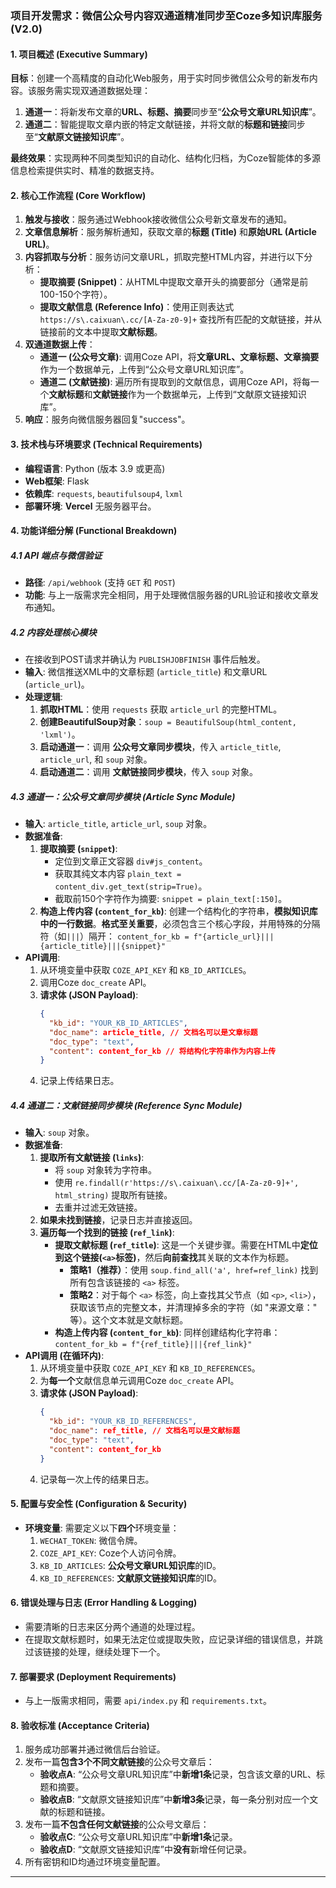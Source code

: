 
### **项目开发需求：微信公众号内容双通道精准同步至Coze多知识库服务 (V2.0)**

#### **1. 项目概述 (Executive Summary)**

**目标**：创建一个高精度的自动化Web服务，用于实时同步微信公众号的新发布内容。该服务需实现双通道数据处理：
1.  **通道一**：将新发布文章的**URL、标题、摘要**同步至“**公众号文章URL知识库**”。
2.  **通道二**：智能提取文章内嵌的特定文献链接，并将文献的**标题和链接**同步至“**文献原文链接知识库**”。

**最终效果**：实现两种不同类型知识的自动化、结构化归档，为Coze智能体的多源信息检索提供实时、精准的数据支持。

#### **2. 核心工作流程 (Core Workflow)**

1.  **触发与接收**：服务通过Webhook接收微信公众号新文章发布的通知。
2.  **文章信息解析**：服务解析通知，获取文章的**标题 (Title)** 和**原始URL (Article URL)**。
3.  **内容抓取与分析**：服务访问文章URL，抓取完整HTML内容，并进行以下分析：
    *   **提取摘要 (Snippet)**：从HTML中提取文章开头的摘要部分（通常是前100-150个字符）。
    *   **提取文献信息 (Reference Info)**：使用正则表达式 `https://s\.caixuan\.cc/[A-Za-z0-9]+` 查找所有匹配的文献链接，并从链接前的文本中提取**文献标题**。
4.  **双通道数据上传**：
    *   **通道一 (公众号文章)**: 调用Coze API，将**文章URL、文章标题、文章摘要**作为一个数据单元，上传到“公众号文章URL知识库”。
    *   **通道二 (文献链接)**: 遍历所有提取到的文献信息，调用Coze API，将每一个**文献标题**和**文献链接**作为一个数据单元，上传到“文献原文链接知识库”。
5.  **响应**：服务向微信服务器回复"success"。

#### **3. 技术栈与环境要求 (Technical Requirements)**

*   **编程语言**: Python (版本 3.9 或更高)
*   **Web框架**: Flask
*   **依赖库**: `requests`, `beautifulsoup4`, `lxml`
*   **部署环境**: **Vercel** 无服务器平台。

#### **4. 功能详细分解 (Functional Breakdown)**

##### **4.1 API 端点与微信验证**

*   **路径**: `/api/webhook` (支持 `GET` 和 `POST`)
*   **功能**: 与上一版需求完全相同，用于处理微信服务器的URL验证和接收文章发布通知。

##### **4.2 内容处理核心模块**

*   在接收到POST请求并确认为 `PUBLISHJOBFINISH` 事件后触发。
*   **输入**: 微信推送XML中的文章标题 (`article_title`) 和文章URL (`article_url`)。
*   **处理逻辑**:
    1.  **抓取HTML**：使用 `requests` 获取 `article_url` 的完整HTML。
    2.  **创建BeautifulSoup对象**：`soup = BeautifulSoup(html_content, 'lxml')`。
    3.  **启动通道一**：调用 **公众号文章同步模块**，传入 `article_title`, `article_url`, 和 `soup` 对象。
    4.  **启动通道二**：调用 **文献链接同步模块**，传入 `soup` 对象。

##### **4.3 通道一：公众号文章同步模块 (Article Sync Module)**

*   **输入**: `article_title`, `article_url`, `soup` 对象。
*   **数据准备**:
    1.  **提取摘要 (`snippet`)**:
        *   定位到文章正文容器 `div#js_content`。
        *   获取其纯文本内容 `plain_text = content_div.get_text(strip=True)`。
        *   截取前150个字符作为摘要: `snippet = plain_text[:150]`。
    2.  **构造上传内容 (`content_for_kb`)**: 创建一个结构化的字符串，**模拟知识库中的一行数据**。**格式至关重要**，必须包含三个核心字段，并用特殊的分隔符（如`|||`）隔开：
        `content_for_kb = f"{article_url}|||{article_title}|||{snippet}"`
*   **API调用**:
    1.  从环境变量中获取 `COZE_API_KEY` 和 `KB_ID_ARTICLES`。
    2.  调用Coze `doc_create` API。
    3.  **请求体 (JSON Payload)**:
        ```json
        {
          "kb_id": "YOUR_KB_ID_ARTICLES",
          "doc_name": article_title, // 文档名可以是文章标题
          "doc_type": "text",
          "content": content_for_kb // 将结构化字符串作为内容上传
        }
        ```
    4.  记录上传结果日志。

##### **4.4 通道二：文献链接同步模块 (Reference Sync Module)**

*   **输入**: `soup` 对象。
*   **数据准备**:
    1.  **提取所有文献链接 (`links`)**:
        *   将 `soup` 对象转为字符串。
        *   使用 `re.findall(r'https://s\.caixuan\.cc/[A-Za-z0-9]+', html_string)` 提取所有链接。
        *   去重并过滤无效链接。
    2.  **如果未找到链接**，记录日志并直接返回。
    3.  **遍历每一个找到的链接 (`ref_link`)**:
        *   **提取文献标题 (`ref_title`)**: 这是一个关键步骤。需要在HTML中**定位到这个链接(`<a>`标签)**，然后**向前查找**其关联的文本作为标题。
            *   **策略1（推荐）**：使用 `soup.find_all('a', href=ref_link)` 找到所有包含该链接的 `<a>` 标签。
            *   **策略2**：对于每个 `<a>` 标签，向上查找其父节点（如 `<p>`, `<li>`），获取该节点的完整文本，并清理掉多余的字符（如 "来源文章：" 等）。这个文本就是文献标题。
        *   **构造上传内容 (`content_for_kb`)**: 同样创建结构化字符串：
            `content_for_kb = f"{ref_title}|||{ref_link}"`
*   **API调用 (在循环内)**:
    1.  从环境变量中获取 `COZE_API_KEY` 和 `KB_ID_REFERENCES`。
    2.  为**每一个**文献信息单元调用Coze `doc_create` API。
    3.  **请求体 (JSON Payload)**:
        ```json
        {
          "kb_id": "YOUR_KB_ID_REFERENCES",
          "doc_name": ref_title, // 文档名可以是文献标题
          "doc_type": "text",
          "content": content_for_kb
        }
        ```
    4.  记录每一次上传的结果日志。

#### **5. 配置与安全性 (Configuration & Security)**

*   **环境变量**: 需要定义以下**四个**环境变量：
    1.  `WECHAT_TOKEN`: 微信令牌。
    2.  `COZE_API_KEY`: Coze个人访问令牌。
    3.  `KB_ID_ARTICLES`: **公众号文章URL知识库**的ID。
    4.  `KB_ID_REFERENCES`: **文献原文链接知识库**的ID。

#### **6. 错误处理与日志 (Error Handling & Logging)**

*   需要清晰的日志来区分两个通道的处理过程。
*   在提取文献标题时，如果无法定位或提取失败，应记录详细的错误信息，并跳过该链接的处理，继续处理下一个。

#### **7. 部署要求 (Deployment Requirements)**

*   与上一版需求相同，需要 `api/index.py` 和 `requirements.txt`。

#### **8. 验收标准 (Acceptance Criteria)**

1.  服务成功部署并通过微信后台验证。
2.  发布一篇**包含3个不同文献链接**的公众号文章后：
    *   **验收点A**: “公众号文章URL知识库”中**新增1条**记录，包含该文章的URL、标题和摘要。
    *   **验收点B**: “文献原文链接知识库”中**新增3条**记录，每一条分别对应一个文献的标题和链接。
3.  发布一篇**不包含任何文献链接**的公众号文章后：
    *   **验收点C**: “公众号文章URL知识库”中**新增1条**记录。
    *   **验收点D**: “文献原文链接知识库”中**没有**新增任何记录。
4.  所有密钥和ID均通过环境变量配置。

---
